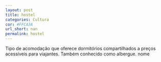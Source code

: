 ```yaml
---
layout: post
title: hostel
categories: Cultura
cor: #FFCA3A
url_short: nan
permalink: hostel
---
```

Tipo de acomodação que oferece dormitórios compartilhados a preços acessíveis para viajantes. Também conhecido como albergue. nome
